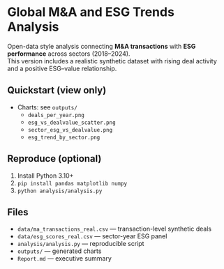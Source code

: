 # Global M&A and ESG Trends Analysis

Open-data style analysis connecting **M&A transactions** with **ESG performance** across sectors (2018–2024).  
This version includes a realistic synthetic dataset with rising deal activity and a positive ESG–value relationship.

## Quickstart (view only)
- Charts: see `outputs/`  
  - `deals_per_year.png`  
  - `esg_vs_dealvalue_scatter.png`  
  - `sector_esg_vs_dealvalue.png`  
  - `esg_trend_by_sector.png`

## Reproduce (optional)
1. Install Python 3.10+
2. `pip install pandas matplotlib numpy`
3. `python analysis/analysis.py`

## Files
- `data/ma_transactions_real.csv` — transaction-level synthetic deals
- `data/esg_scores_real.csv` — sector-year ESG panel
- `analysis/analysis.py` — reproducible script
- `outputs/` — generated charts
- `Report.md` — executive summary
